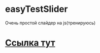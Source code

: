 # easyTestSlider
Очень простой слайдер на js(тренируюсь)
# [Ссылка тут](https://hhhatemeee.github.io/easyTestSlider/)

